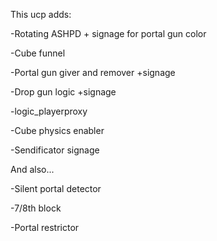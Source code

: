 This ucp adds:

-Rotating ASHPD + signage for portal gun color

-Cube funnel

-Portal gun giver and remover +signage

-Drop gun logic +signage

-logic_playerproxy

-Cube physics enabler

-Sendificator signage

And also...

-Silent portal detector

-7/8th block

-Portal restrictor

